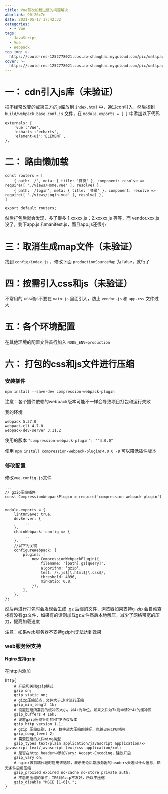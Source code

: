```yaml
---
title: Vue首次加载过慢的问题解决
abbrlink: 90f26c7e
date: 2021-05-17 17:42:32
categories:
  - - Vue
tags:
  - JavaScript
  - Vue
  - Webpack
top_img: >-
  https://could-res-1252778021.cos.ap-shanghai.myqcloud.com/pic/wallpaper/1618218912854.jpg
cover: >-
  https://could-res-1252778021.cos.ap-shanghai.myqcloud.com/pic/wallpaper/1618218912854.jpg
---
```




# 一： cdn引入js库（未验证）

把不经常改变的或第三方的js库放到 `index.html` 中，通过cdn引入，然后找到 `build/webpack.base.conf.js` 文件，在 `module.exports = { }`  中添加以下代码

```vue
externals: {
    'vue':'Vue',
    'echarts':'echarts',
    'element-ui':'ELEMENT',
},
```



# 二： 路由懒加载

```vue
const routers = [
    { path: '/', meta: { title: '首页' }, component: resolve => require([ './views/Home.vue' ], resolve) },
    { path: '/login', meta: { title: '登录' }, component: resolve => require([ './views/Login.vue' ], resolve) },
]

export default routers;
```

然后打包后就会发现，多了很多 1.xxxxx.js；2.xxxxx.js 等等，而 vendor.xxx.js 没了，剩下app.js 和manifest.js，而且app.js还很小



# 三：取消生成map文件（未验证）

找到 `config/index.js` ，修改下面 `productionSourceMap` 为 false，就行了



# 四：按需引入css和js（未验证）

不常用的 css和js不要在 `main.js` 里面引入，防止 `vendor.js` 和 `app.css` 文件过大



# 五：各个环境配置

在其他环境的配置文件首行加入 `NODE_ENV=production` 





# 六： 打包的css和js文件进行压缩

### 安装插件

```shell
npm install --save-dev compression-webpack-plugin
```

注意：各个插件依赖的webpack版本可能不一样会导致项目打包和运行失败

我的环境

```
webpack 5.37.0
webpack-cli 4.7.0
webpack-dev-server 3.11.2
```

使用的版本 `"compression-webpack-plugin": "^4.0.0"` 

使用 `npm install compression-webpack-plugin@4.0.0 -D`  可以降低插件版本



### 修改配置

修改`vue.config.js`文件

```vue
...
// gzip压缩插件
const CompressionWebpackPlugin = require('compression-webpack-plugin')


module.exports = {
    lintOnSave: true,
    devServer: {
        ...
    },
    chainWebpack: config => {
        ...
    },
    //以下为关键
    configureWebpack: {
        plugins: [
            new CompressionWebpackPlugin({
                filename: '[path].gz[query]',
                algorithm: 'gzip',
                test: /\.js$|\.html$|\.css$/,
                threshold: 4096,
                minRatio: 0.8,
            }),
        ],
    },
};

```

然后再进行打包时会发现会生成 .gz 后缀的文件，浏览器如果支持g-zip 会自动查找有没有gz文件，如果有的话则加载gz文件然后本地解压，减少了网络带宽的压力，提高加载速度

注意：如果web服务器不支持gzip也无法达到效果



### web服务器支持

#### Nginx支持gzip

在http内添加

```nginx
http{
    # 开启和关闭gzip模式
    gzip on;
    gzip_static on;
    # gizp压缩起点，文件大于1k才进行压缩
    gzip_min_length 1k;
    # 设置压缩所需要的缓冲区大小，以4k为单位，如果文件为7k则申请2*4k的缓冲区 
    gzip_buffers 4 16k;
    # 设置gzip压缩针对的HTTP协议版本
    gzip_http_version 1.1;
    # gzip 压缩级别，1-9，数字越大压缩的越好，也越占用CPU时间
    gzip_comp_level 2;
    # 需要压缩的文件mime类型
    gzip_types text/plain application/javascript application/x-javascript text/javascript text/css application/xml;
    # 是否在http header中添加Vary: Accept-Encoding，建议开启
    gzip_vary on;
    # nginx做前端代理时启用该选项，表示无论后端服务器的headers头返回什么信息，都无条件启用压缩
    gzip_proxied expired no-cache no-store private auth;
    # 不启用压缩的条件，IE6对Gzip不友好，所以不压缩
    gzip_disable "MSIE [1-6]\.";
}
```

